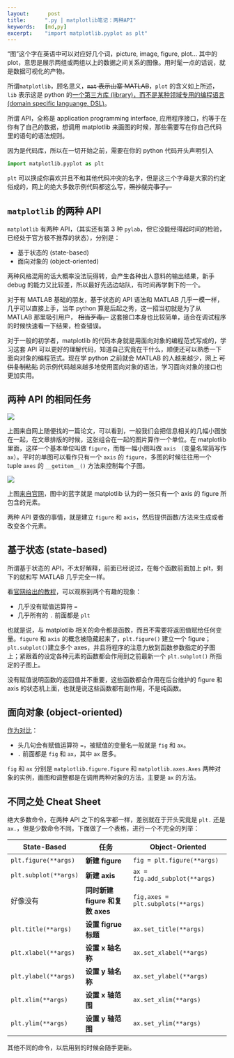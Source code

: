 ```yaml
---
layout:      post
title:      ".py | matplotlib笔记：两种API"
keywords:   [md,py]
excerpt:    "import matplotlib.pyplot as plt"
---
```


“图”这个字在英语中可以对应好几个词，picture, image, figure, plot... 其中的 plot，意思是展示两组或两组以上的数据之间关系的图像。用时髦一点的话说，就是数据可视化的产物。  

所谓`matplotlib`，顾名思义，~~`mat` 表示山寨 MATLAB~~，`plot` 的含义如上所述，`lib` 表示这是 python 的[一个第三方库 (library)，而不是某种领域专用的编程语言 (domain specific languange, DSL)](http://www.yinwang.org/blog-cn/2017/05/25/dsl)。

所谓 API，全称是 application programming interface, 应用程序接口，约等于在你有了自己的数据，想调用 matplotlib 来画图的时候，那些需要写在你自己代码里的语句的语法规则。

因为是代码库，所以在一切开始之前，需要在你的 python 代码开头声明引入

```python
import matplotlib.pyplot as plt
```

`plt` 可以换成你喜欢并且不和其他代码冲突的名字，但是这三个字母是大家的约定俗成的，网上的绝大多数示例代码都这么写，~~照抄就完事了。~~

## `matplotlib` 的两种 API

`matplotlib` 有两种 API，（其实还有第 3 种 `pylab`，但它没能经得起时间的检验，已经处于官方极不推荐的状态），分别是：

- 基于状态的 (state-based)
- 面向对象的 (object-oriented)

两种风格混用的话大概率没法玩得转，会产生各种出人意料的输出结果，新手 debug 的能力又比较差，所以最好先选边站队，有时间再学剩下的一个。

对于有 MATLAB 基础的朋友，基于状态的 API 语法和 MATLAB 几乎一模一样，几乎可以直接上手，当年 python 算是后起之秀，这一招当初就是为了从 MATLAB 那里吸引用户， ~~相当歹毒。~~ 这套接口本身也比较简单，适合在调试程序的时候快速看一下结果，检查错误。

对于一般的初学者，matplotlib 的代码本身就是用面向对象的编程范式写成的，学习这套 API 可以更好的理解代码，知道自己究竟在干什么，顺便还可以熟悉一下面向对象的编程范式。现在学 python 之前就会 MATLAB 的人越来越少，网上 ~~可供复制粘贴~~ 的示例代码越来越多地使用面向对象的语法，学习面向对象的接口也更加实用。

## 两种 API 的相同任务

![]({{site.baseurl}}/assets/photos/2020-10-04_figure-and-axes.png)

上图来自网上随便找的一篇论文，可以看到，一般我们会把信息相关的几幅小图放在一起，在文章排版的时候，这张组合在一起的图片算作一个单位。在 matplotlib 里面，这样一个基本单位叫做 `figure`，而每一幅小图叫做 `axis` （变量名常简写作 `ax`）。平时的单图可以看作只有一个 `axis` 的 `figure`，多图的时候往往用一个 tuple `axes` 的 `__getitem__()` 方法来控制每个子图。

![]({{site.baseurl}}/assets/photos/2020-10-04_anatomy-of-figure.png)

上图[来自官网](https://matplotlib.org/gallery/showcase/anatomy.html#anatomy-of-a-figure)，图中的蓝字就是 matplotlib 认为的一张只有一个 axis 的 figure 所包含的元素。

两种 API 要做的事情，就是建立 `figure` 和 `axis`，然后提供函数/方法来生成或者改变各个元素。

## 基于状态 (state-based)

所谓基于状态的 API，不太好解释，前面已经说过，在每个函数前面加上 plt，剩下的就和写 MATLAB 几乎完全一样。

看[官网给出的教程](https://matplotlib.org/tutorials/introductory/pyplot.html#sphx-glr-tutorials-introductory-pyplot-py)，可以观察到两个有趣的现象：

- 几乎没有赋值运算符 `=`
- 几乎所有的 `.` 前面都是 `plt`

也就是说，与 matplotlib 相关的命令都是函数，而且不需要将返回值赋给任何变量。`figure` 和 `axis` 的概念被隐藏起来了，`plt.figure()` 建立一个 figure；`plt.subplot()`建立多个 axes，并且将程序的注意力放到函数参数指定的子图上；紧跟着的设定各种元素的函数都会作用到之前最新一个 `plt.subplot()` 所指定的子图上。

没有赋值说明函数的返回值并不重要，这些函数都会作用在后台维护的 figure 和 axis 的状态机上面，也就是说这些函数都有副作用，不是纯函数。

## 面向对象 (object-oriented)

[作为对比](https://matplotlib.org/gallery/showcase/anatomy.html#anatomy-of-a-figure)：

- 头几句会有赋值运算符 `=`，被赋值的变量名一般就是 `fig` 和 `ax`。
- `.` 前面都是 `fig` 和 `ax`，其中 `ax` 居多。

`fig` 和 `ax` 分别是 `matplotlib.figure.Figure` 和 `matplotlib.axes.Axes` 两种对象的实例，画图和调整都是在调用两种对象的方法，主要是 `ax` 的方法。

## 不同之处 Cheat Sheet

绝大多数命令，在两种 API 之下的名字都一样，差别就在于开头究竟是 `plt.` 还是 `ax.`，但是少数命令不同，下面做了一个表格，进行一个不完全的列举：

| State-Based | 任务 | Object-Oriented |
|---|---|---|
|`plt.figure(**args)`|__新建 figure__|`fig = plt.figure(**args)`|
|`plt.subplot(**args)`|__新建 axis__|`ax = fig.add_subplot(**args)`|
|好像没有|__同时新建 figure 和复数 axes__|`fig,axes = plt.subplots(**args)`|
|`plt.title(**args)`|__设置 figrue 标题__|`ax.set_title(**args)`|
|`plt.xlabel(**args)`|__设置 x 轴名称__|`ax.set_xlabel(**args)`|
|`plt.ylabel(**args)`|__设置 y 轴名称__|`ax.set_ylabel(**args)`|
|`plt.xlim(**args)`|__设置 x 轴范围__|`ax.set_xlim(**args)`|
|`plt.ylim(**args)`|__设置 y 轴范围__|`ax.set_ylim(**args)`|

其他不同的命令，以后用到的时候会随手更新。
